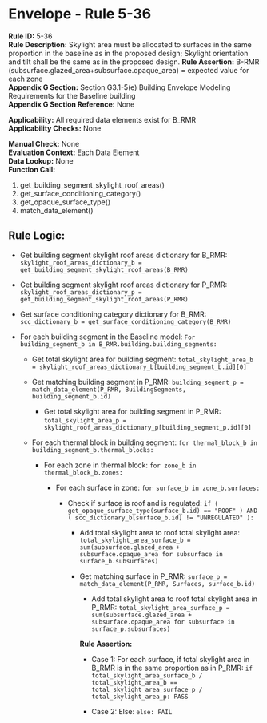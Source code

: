 
# Envelope - Rule 5-36  

**Rule ID:** 5-36  
**Rule Description:**  Skylight area must be allocated to surfaces in the same proportion in the baseline as in the proposed design; Skylight orientation and tilt shall be the same as in the proposed design.
**Rule Assertion:** B-RMR (subsurface.glazed_area+subsurface.opaque_area) = expected value for each zone  
**Appendix G Section:** Section G3.1-5(e) Building Envelope Modeling Requirements for the Baseline building  
**Appendix G Section Reference:** None  

**Applicability:** All required data elements exist for B_RMR  
**Applicability Checks:**  None  

**Manual Check:** None  
**Evaluation Context:** Each Data Element  
**Data Lookup:** None  
**Function Call:**  

  1. get_building_segment_skylight_roof_areas()  
  2. get_surface_conditioning_category()
  3. get_opaque_surface_type()
  4. match_data_element()

## Rule Logic:

- Get building segment skylight roof areas dictionary for B_RMR: `skylight_roof_areas_dictionary_b = get_building_segment_skylight_roof_areas(B_RMR)`

- Get building segment skylight roof areas dictionary for P_RMR: `skylight_roof_areas_dictionary_p = get_building_segment_skylight_roof_areas(P_RMR)`

- Get surface conditioning category dictionary for B_RMR: `scc_dictionary_b = get_surface_conditioning_category(B_RMR)`  

- For each building segment in the Baseline model: `For building_segment_b in B_RMR.building.building_segments:`

  - Get total skylight area for building segment: `total_skylight_area_b = skylight_roof_areas_dictionary_b[building_segment_b.id][0]`

  - Get matching building segment in P_RMR: `building_segment_p = match_data_element(P_RMR, BuildingSegments, building_segment_b.id)`
  
    - Get total skylight area for building segment in P_RMR: `total_skylight_area_p = skylight_roof_areas_dictionary_p[building_segment_p.id][0]`

  - For each thermal block in building segment: `for thermal_block_b in building_segment_b.thermal_blocks:`

    - For each zone in thermal block: `for zone_b in thermal_block_b.zones:`  

      - For each surface in zone: `for surface_b in zone_b.surfaces:`  

        - Check if surface is roof and is regulated: `if ( get_opaque_surface_type(surface_b.id) == "ROOF" ) AND ( scc_dictionary_b[surface_b.id] != "UNREGULATED" ):`

          - Add total skylight area to roof total skylight area: `total_skylight_area_surface_b = sum(subsurface.glazed_area + subsurface.opaque_area for subsurface in surface_b.subsurfaces)`

          - Get matching surface in P_RMR: `surface_p = match_data_element(P_RMR, Surfaces, surface_b.id)`

            - Add total skylight area to roof total skylight area in P_RMR: `total_skylight_area_surface_p = sum(subsurface.glazed_area + subsurface.opaque_area for subsurface in surface_p.subsurfaces)`

            **Rule Assertion:**

            - Case 1: For each surface, if total skylight area in B_RMR is in the same proportion as in P_RMR: `if total_skylight_area_surface_b / total_skylight_area_b == total_skylight_area_surface_p / total_skylight_area_p: PASS`

            - Case 2: Else: `else: FAIL`

